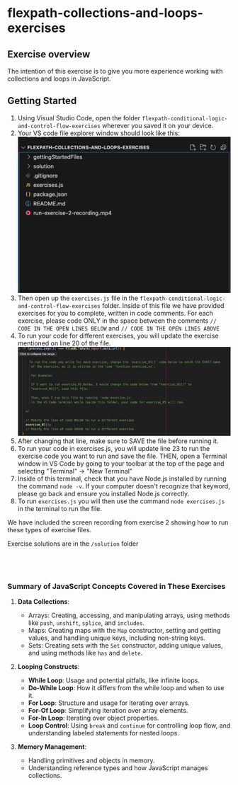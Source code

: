 
# flexpath-collections-and-loops-exercises

## Exercise overview

The intention of this exercise is to give you more experience working with
collections and loops in JavaScript.


## Getting Started


1. Using Visual Studio Code, open the folder `flexpath-conditional-logic-and-control-flow-exercises` 
   wherever you saved it on your device. 
2. Your VS code file explorer window should look like this:
   ![File Explorer View](gettingStartedFiles/file-explorer.png)
3. Then open up the `exercises.js` file in the `flexpath-conditional-logic-and-control-flow-exercises` folder. 
   Inside of this file we have provided exercises for you to complete, written 
   in code comments. For each exercise, please code ONLY in the space 
   between the comments `// CODE IN THE OPEN LINES BELOW` and `// CODE IN THE OPEN LINES ABOVE` 
4. To run your code for different exercises, you will update the exercise mentioned
   on line 20 of the file. 
   ![To run a different exercise, change this line](gettingStartedFiles/whereToEditToRunExercise.png)
5. After changing that line, make sure to SAVE the file before running it.
6. To run your code in exercises.js, you will update line 23 to run the exercise code
   you want to run and save the file. THEN, open a Terminal window in VS Code 
   by going to your toolbar at the top of the page and selecting 
   "Terminal" -> "New Terminal"
7. Inside of this terminal, check that you have Node.js installed by running the 
   command `node -v`. If your computer doesn't recognize that keyword, please
   go back and ensure you installed Node.js correctly.
8. To run `exercises.js` you will then use the command `node exercises.js` in the
   terminal to run the file.

We have included the screen recording from exercise 2 showing how to run these
types of exercise files. 

Exercise solutions are in the `/solution` folder

&nbsp;
---

### Summary of JavaScript Concepts Covered in These Exercises

1. **Data Collections**:
    
    - Arrays: Creating, accessing, and manipulating arrays, using methods like `push`, `unshift`, `splice`, and `includes`.
    - Maps: Creating maps with the `Map` constructor, setting and getting values, and handling unique keys, including non-string keys.
    - Sets: Creating sets with the `Set` constructor, adding unique values, and using methods like `has` and `delete`.
2. **Looping Constructs**:
    
    - **While Loop**: Usage and potential pitfalls, like infinite loops.
    - **Do-While Loop**: How it differs from the while loop and when to use it.
    - **For Loop**: Structure and usage for iterating over arrays.
    - **For-Of Loop**: Simplifying iteration over array elements.
    - **For-In Loop**: Iterating over object properties.
    - **Loop Control**: Using `break` and `continue` for controlling loop flow, and understanding labeled statements for nested loops.
3. **Memory Management**:
    
    - Handling primitives and objects in memory.
    - Understanding reference types and how JavaScript manages collections.